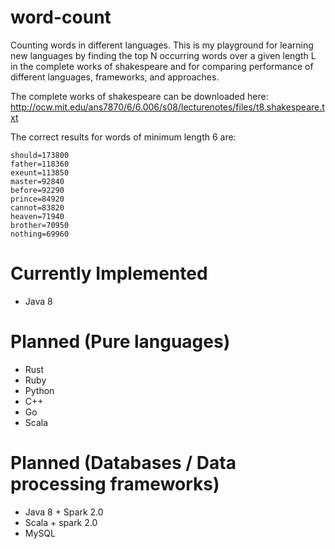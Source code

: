 # word-count

Counting words in different languages. This is my playground for learning new languages by finding the top N occurring words over a given length L in the complete works of shakespeare and for comparing performance of different languages, frameworks, and approaches.

The complete works of shakespeare can be downloaded here: http://ocw.mit.edu/ans7870/6/6.006/s08/lecturenotes/files/t8.shakespeare.txt

The correct results for words of minimum length 6 are:

```
should=173800
father=118360
exeunt=113850
master=92840
before=92290
prince=84920
cannot=83820
heaven=71940
brother=70950
nothing=69960
```

# Currently Implemented

- Java 8

# Planned (Pure languages)

- Rust
- Ruby
- Python
- C++
- Go
- Scala

# Planned (Databases / Data processing frameworks)

- Java 8 + Spark 2.0
- Scala + spark 2.0
- MySQL
